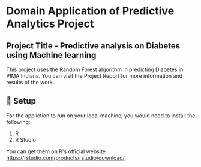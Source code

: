 # Domain Application of Predictive Analytics Project
## Project Title - Predictive analysis on Diabetes using Machine learning

This project uses the Random Forest algorithm in predicting Diabetes in PIMA Indians. You can visit the Project Report for more information and results of the work.

## 🚀  Setup
For the appliction to run on your local machine, you would need to install the following:
1. R 
2. R Studio

You can get them on R's official website https://rstudio.com/products/rstudio/download/
